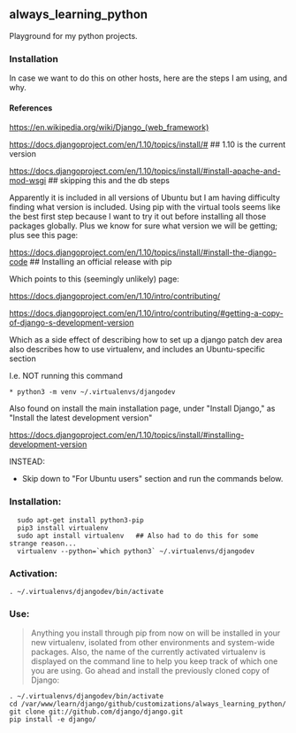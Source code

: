 
## always_learning_python

Playground for my python projects.

### Installation

In case we want to do this on other hosts, here are the steps I am using, and why.

#### References

https://en.wikipedia.org/wiki/Django_(web_framework)

https://docs.djangoproject.com/en/1.10/topics/install/#                              ## 1.10 is the current version

https://docs.djangoproject.com/en/1.10/topics/install/#install-apache-and-mod-wsgi   ## skipping this and the db steps

Apparently it is included in all versions of Ubuntu but I am having difficulty finding
what version is included.  Using pip with the virtual tools seems like the best first
step because I want to try it out before installing all those packages globally.
Plus we know for sure what version we will be getting; plus see this page:

https://docs.djangoproject.com/en/1.10/topics/install/#install-the-django-code       ## Installing an official release with pip

Which points to this (seemingly unlikely) page:

https://docs.djangoproject.com/en/1.10/intro/contributing/

https://docs.djangoproject.com/en/1.10/intro/contributing/#getting-a-copy-of-django-s-development-version

Which as a side effect of describing how to set up a django patch dev area also
describes how to use virtualenv, and includes an Ubuntu-specific section

I.e. NOT running this command

```
* python3 -m venv ~/.virtualenvs/djangodev
```

Also found on install the main installation page, under "Install Django," as "Install the latest development version"

https://docs.djangoproject.com/en/1.10/topics/install/#installing-development-version


INSTEAD:

* Skip down to "For Ubuntu users" section and run the commands below.

### Installation:

```
  sudo apt-get install python3-pip
  pip3 install virtualenv
  sudo apt install virtualenv   ## Also had to do this for some strange reason...
  virtualenv --python=`which python3` ~/.virtualenvs/djangodev
```

### Activation:

```
. ~/.virtualenvs/djangodev/bin/activate
```

### Use:

> Anything you install through pip from now on will be installed in your new virtualenv, isolated from other environments and system-wide packages. Also, the name of the currently activated virtualenv is displayed on the command line to help you keep track of which one you are using. Go ahead and install the previously cloned copy of Django:

```
. ~/.virtualenvs/djangodev/bin/activate
cd /var/www/learn/django/github/customizations/always_learning_python/
git clone git://github.com/django/django.git
pip install -e django/

```


